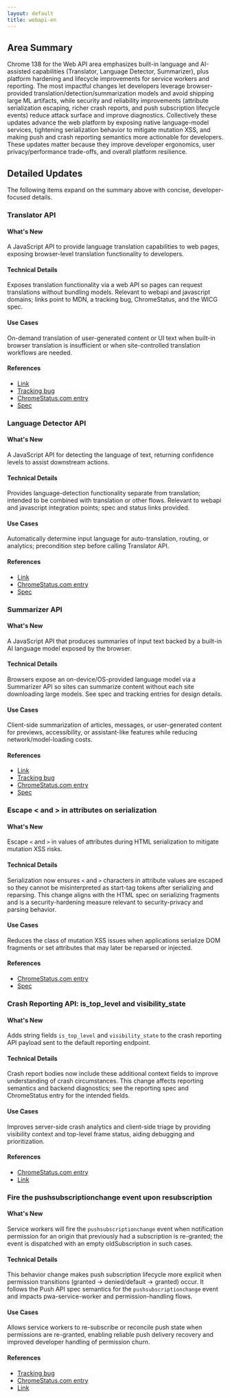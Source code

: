 ```yaml
---
layout: default
title: webapi-en
---
```


## Area Summary

Chrome 138 for the Web API area emphasizes built-in language and AI-assisted capabilities (Translator, Language Detector, Summarizer), plus platform hardening and lifecycle improvements for service workers and reporting. The most impactful changes let developers leverage browser-provided translation/detection/summarization models and avoid shipping large ML artifacts, while security and reliability improvements (attribute serialization escaping, richer crash reports, and push subscription lifecycle events) reduce attack surface and improve diagnostics. Collectively these updates advance the web platform by exposing native language-model services, tightening serialization behavior to mitigate mutation XSS, and making push and crash reporting semantics more actionable for developers. These updates matter because they improve developer ergonomics, user privacy/performance trade-offs, and overall platform resilience.

## Detailed Updates

The following items expand on the summary above with concise, developer-focused details.

### Translator API

#### What's New
A JavaScript API to provide language translation capabilities to web pages, exposing browser-level translation functionality to developers.

#### Technical Details
Exposes translation functionality via a web API so pages can request translations without bundling models. Relevant to webapi and javascript domains; links point to MDN, a tracking bug, ChromeStatus, and the WICG spec.

#### Use Cases
On-demand translation of user-generated content or UI text when built-in browser translation is insufficient or when site-controlled translation workflows are needed.

#### References
- [Link](https://developer.mozilla.org/docs/Web/API/Translator)
- [Tracking bug](https://bugs.chromium.org/p/chromium/issues/detail?id=322229993)
- [ChromeStatus.com entry](https://chromestatus.com/feature/5652970345332736)
- [Spec](https://wicg.github.io/translation-api/)

### Language Detector API

#### What's New
A JavaScript API for detecting the language of text, returning confidence levels to assist downstream actions.

#### Technical Details
Provides language-detection functionality separate from translation; intended to be combined with translation or other flows. Relevant to webapi and javascript integration points; spec and status links provided.

#### Use Cases
Automatically determine input language for auto-translation, routing, or analytics; precondition step before calling Translator API.

#### References
- [Link](https://developer.mozilla.org/docs/Web/API/LanguageDetector)
- [ChromeStatus.com entry](https://chromestatus.com/feature/5134901000871936)
- [Spec](https://wicg.github.io/language-detection-api/)

### Summarizer API

#### What's New
A JavaScript API that produces summaries of input text backed by a built-in AI language model exposed by the browser.

#### Technical Details
Browsers expose an on-device/OS-provided language model via a Summarizer API so sites can summarize content without each site downloading large models. See spec and tracking entries for design details.

#### Use Cases
Client-side summarization of articles, messages, or user-generated content for previews, accessibility, or assistant-like features while reducing network/model-loading costs.

#### References
- [Link](https://developer.mozilla.org/docs/Web/API/Summarizer)
- [Tracking bug](https://bugs.chromium.org/p/chromium/issues/detail?id=351744634)
- [ChromeStatus.com entry](https://chromestatus.com/feature/5134971702001664)
- [Spec](https://wicg.github.io/summarization-api/)

### Escape < and > in attributes on serialization

#### What's New
Escape `<` and `>` in values of attributes during HTML serialization to mitigate mutation XSS risks.

#### Technical Details
Serialization now ensures `<` and `>` characters in attribute values are escaped so they cannot be misinterpreted as start-tag tokens after serializing and reparsing. This change aligns with the HTML spec on serializing fragments and is a security-hardening measure relevant to security-privacy and parsing behavior.

#### Use Cases
Reduces the class of mutation XSS issues when applications serialize DOM fragments or set attributes that may later be reparsed or injected.

#### References
- [ChromeStatus.com entry](https://chromestatus.com/feature/5125509031477248)
- [Spec](https://html.spec.whatwg.org/multipage/parsing.html#serializing-html-fragments)

### Crash Reporting API: is_top_level and visibility_state

#### What's New
Adds string fields `is_top_level` and `visibility_state` to the crash reporting API payload sent to the default reporting endpoint.

#### Technical Details
Crash report bodies now include these additional context fields to improve understanding of crash circumstances. This change affects reporting semantics and backend diagnostics; see the reporting spec and ChromeStatus entry for the intended fields.

#### Use Cases
Improves server-side crash analytics and client-side triage by providing visibility context and top-level frame status, aiding debugging and prioritization.

#### References
- [ChromeStatus.com entry](https://chromestatus.com/feature/5112885175918592)
- [Link](https://w3c.github.io/reporting/#crash-report)

### Fire the pushsubscriptionchange event upon resubscription

#### What's New
Service workers will fire the `pushsubscriptionchange` event when notification permission for an origin that previously had a subscription is re-granted; the event is dispatched with an empty oldSubscription in such cases.

#### Technical Details
This behavior change makes push subscription lifecycle more explicit when permission transitions (granted → denied/default → granted) occur. It follows the Push API spec semantics for the `pushsubscriptionchange` event and impacts pwa-service-worker and permission-handling flows.

#### Use Cases
Allows service workers to re-subscribe or reconcile push state when permissions are re-granted, enabling reliable push delivery recovery and improved developer handling of permission churn.

#### References
- [Tracking bug](https://bugs.chromium.org/p/chromium/issues/detail?id=407523313)
- [ChromeStatus.com entry](https://chromestatus.com/feature/5115983529336832)
- [Link](https://w3c.github.io/push-api/#the-pushsubscriptionchange-event)
